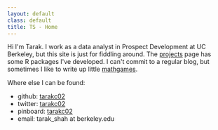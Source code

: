 ```yaml
---
layout: default
class: default
title: TS - Home
---
```


Hi I'm Tarak. I work as a data analyst in Prospect Development at UC Berkeley, but this site is just for fiddling around. The [projects](/projects) page has some R packages I've developed. I can't commit to a regular blog, but sometimes I like to write up little [mathgames](/mathgames).

Where else I can be found:

- github: [tarakc02](https://github.com/tarakc02/)
- twitter: [tarakc02](https://twitter.com/tarakc02)
- pinboard: [tarakc02](https://pinboard.in/u:tarakc02)
- email: <span class = "typewriter">tarak_shah at berkeley.edu</span>
